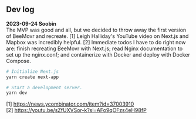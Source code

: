 ## Dev log

**2023-09-24 Soobin** <br>
The MVP was good and all, but we decided to throw away the first version of BeeMovr and recreate. [1]
Leigh Halliday's YouTube video on Next.js and Mapbox was incredibly helpful. [2]
Immediate todos I have to do right now are: finish recreating BeeMovr with Next.js; read Nginx documentation to set up the nginx.conf; and containerize with Docker and deploy with Docker Compose.

```bash
# Initialize Next.js
yarn create next-app

# Start a development server.
yarn dev
```

[1] https://news.ycombinator.com/item?id=37003910 <br>
[2] https://youtu.be/sZfUXVSor-k?si=AFo9qOFzs4eH98fP
